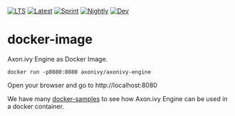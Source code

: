 [![LTS][1]][0] [![Latest][2]][0] 
[![Sprint][3]][0] [![Nightly][4]][0] [![Dev][5]][0]

# docker-image

Axon.ivy Engine as Docker Image.

    docker run -p8080:8080 axonivy/axonivy-engine

Open your browser and go to http://localhost:8080

We have many [docker-samples](https://github.com/ivy-samples/docker-samples)
to see how Axon.ivy Engine can be used in a docker container.

[0]: https://hub.docker.com/r/axonivy/axonivy-engine/tags
[1]: https://img.shields.io/badge/docker-8.0-green
[2]: https://img.shields.io/badge/docker-latest-yellowgreen
[3]: https://img.shields.io/badge/docker-sprint-yellow
[4]: https://img.shields.io/badge/docker-nightly-orange
[5]: https://img.shields.io/badge/docker-dev-red
